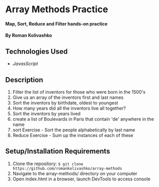 # Array Methods Practice

#### Map, Sort, Reduce and Filter hands-on practice

#### By Roman Kolivashko

## Technologies Used

* _JavasScript_

## Description

1. Filter the list of inventors for those who were born in the 1500's
2. Give us an array of the inventors first and last names
3. Sort the inventors by birthdate, oldest to youngest
4. How many years did all the inventors live all together?   
5. Sort the inventors by years lived
6. create a list of Boulevards in Paris that contain 'de' anywhere in the name
7. sort Exercise - Sort the people alphabetically by last name
8. Reduce Exercise - Sum up the instances of each of these


## Setup/Installation Requirements

1. Clone the repository: `$ git clone https://github.com/romankolivashko/array-methods`
2. Navigate to the array-methods/ directory on your computer
3. Open index.html in a browser, launch DevTools to access console
 
